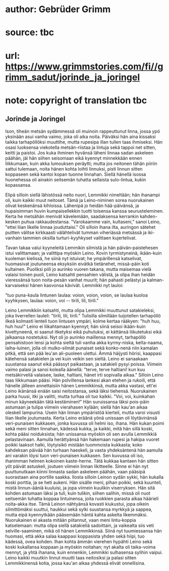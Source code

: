 # author: Gebrüder Grimm
# source: tbc
# url: https://www.grimmstories.com/fi//grimm_sadut/jorinde_ja_joringel
# note: copyright of translation tbc

## Jorinde ja Joringel 

Ison, tiheän metsän sydämmessä oli muinoin rappeuttunut linna, jossa ypö
yksinään asui vanha vaimo, joka oli aika noita. Päiväksi hän aina
kissaksi taikka tarhapöllöksi muuttihe, mutta rupesipa illan tullen taas
ihmiseksi. Hän osasi luoksensa viekotella metsän-riistaa ja lintuja sekä
tappoi net sitten, keitti ja paistoi. Jos kuka ihminen hyvänsä läheni
linnaa sadan askeleen päähän, jäi hän siihen seisomaan eikä kyennyt
minnekkään ennen liikkumaan, kuin akka lumouksen peräytti; mutta jos
neitonen tähän piiriin sattui tulemaan, noita hänen kohta loihti
linnuksi, pisti linnun sitten koppaseen sekä kantoi kopan tuonne
linnahan. Siellä hänellä isossa huonehessa oli ainakin seitsemän tuhatta
sellaista sulo-lintua, kukin kopassansa.

Elipä silloin siellä lähistössä neito nuori, Lemmikki nimeltään; hän
ihanampi oli, kuin kaikki muut neitoset. Tämä ja Leino-niminen sorea
nuorukainen olivat keskenänsä kihloissa. Lähenipä jo heidän
hää-päivänsä, ja hupaisimman huvin kumpaisellekkin tuotti toisensa
kanssa seurusteleminen. Kerta he metsähän menivät kävelemään,
saadaksensa kerrankin kahden-kesken puhua rakkaudestansa. "Varokaamme
vain, kultaseni," sanoi Leino, "ettei liian likelle linnaa
jouduttaisi." Oli silloin ihana ilta, auringon sätehet puitten välitse
kirkkaasti välähtelivät tumman viheriässä metsässä ja iki-vanhain
tammien oksilla turturi-kyyhkyset valittaen kujertelivat.

Tavan takaa valui kyyneleitä Lemmikin silmistä ja hän päivän-paistehesen
istui valittamaan; ja valittipa myöskin Leino. Kovin tyrmistyneinä,
ikään-kuin kuoleman kielissä, he siinä nyt istuivat; he ympärillensä
katselivat, huomasivat joutuneensa eksyksiin eivätkä tietänehet,
missä-päin koti kultainen. Puoliksi piili jo aurinko vuoren takana,
mutta maisemaa vielä valaisi toinen puoli, Leino katsahti pensahien
välistä, ja olipa ihan heidän vieressänsä tuon noita-pesän vanhat
muurit; hän pahasti pelästyi ja kalman-karvaiseksi hänen kasvonsa
kävivät. Lemmikki nyt lauloi:

"tuo puna-kaula lintunen
laulaa: voion, voion, voion,
se laulaa kuoloa kyyhkysen,
laulaa: voion, voi -- tirili, lili, tirili."

Leino Lemmikkiin katsahti, mutta olipa Lemmikki muuttunut satakieleksi,
joka liverrellen lauleli: "tirili, lili, tirili." Tulisilla silmillään
tuijotellen tarhapöllö ilkeä kolmasti lenteli tuon lintusen ympäri,
kolme kertaa rääkyen: "huh huu, huh huu!" Leino ei liikahtamaan
kyennyt; hän siinä seisoi ikään-kuin kivettyneenä, ei saanut itketyksi
eikä puhutuksi, ei kättänsä liikutetuksi eikä jalkaansa nostetuksi. Nyt
oli jo aurinko maillensa mennyt, tarhapöllö pensahistoon lensi ja kohta
sieltä tuli vanha akka kyrmy-niska, kelta-naama, laiha-luinen, jolla oli
mulko-silmät punaiset sekä konko-nenä niin kamalan pitkä, että sen pää
leu'an ali-puoleen ulettui. Ämmä häijysti hörisi, kaappasi kätehensä
satakielen ja vei kuin veikin sen sieltä. Leino ei sanaakaan suustansa
saanut eikä päässyt paikastaan, ja satakieli pysyi poissa. Viimein vaimo
palasi ja sanoi kolealla äänellä: "terve, terve haltiani! kun kuu
metsäkirveliä valaisee, laske, haltiani, hänet irti sopivalla aikaa."
Silloin Leino taas liikkumaan pääsi. Hän polvillensa lankesi akan etehen
ja rukoili, että hänelle jälleen annettaisiin hänen Lemmikkinsä, mutta
akka vastasi, ett'ei Leino ikänänsä enään saisi neitostansa, sekä läksi
tiehensä. Nuorukainen parka huusi, itki ja valitti, mutta turhaa oli tuo
kaikki. "Voi, voi, kuinkahan minun käyneekään tätä kestäminen!" Hän
suruissansa läksi pois-päin astumaan ja tulipa viimein vierahasen
kylään; siellä hän kau'an aikaa oleskeli lampurina. Usein hän linnan
ympäristöä kierteli, mutta varoi visusti liian likelle joutumasta. Kerta
Leino eräänä yönä unissaan oli löytävinänsä veri-punaisen kukkasen,
jonka kuvussa oli helmi iso, ihana. Hän kukan poimi sekä meni sitten
linnahan, kädessä kukka, ja kaikki, mitä hän sillä koski, kohta pääsi
noiduksista; hän unissansa myöskin oli sen avulla Lemmikkiä
pelastavinaan. Aamulla herättyänsä hän hakemaan rupesi ja hakipa vuoret
poikki laaksot halki, löytyisikö mistään tuommoista kukkasta; koko
kahdeksan päivää hän turhaan haeskeli, ja vasta yhdeksäntenä hän aamulla
ani varakin löysi tuon veri-punaisen kukkasen. Sen kuvussa oli iso,
ihanimman helmen kokoinen kaste-herne. Tätä kukkaa kantaen hän sitten
yöt päivät astuskeli, joutuen viimein linnan likitteelle. Sinne ei hän
nyt puuttunutkaan kiinni linnasta sadan askeleen päähän, vaan pääsipä
suorastaan aina portille saakka. Ilosta silloin Leinon sydän sykki, hän
kukalla koski porttia, ja se heti aukeni. Hän sisälle meni, pihan
poikki, sekä kuunteli, mistä linnun-ääniä kuuluisi, ja jopa viimein
kuulikin viserryksen. Hän sitä kohden astumaan läksi ja tuli, kuin
tulikin, siihen salihin, missä oli nuot seitsemän tuhatta koppaa
lintuinensa, joita ruokkien parasta aikaa häärieli noita-akka itse. Tämä
Leinon nähtyänsä kovasti kiukustui, jopa oikein silmittömäksi suuttui,
haukkui sekä sylki suustansa myrkkyä ja sappea, mutta eipä kyennytkään
pääsemään häntä kahta askelta likemmäksi. Nuorukainen ei akasta mitään
piitannut, vaan meni lintu-koppia katselemaan: mutta olipa siellä
satakieliä sadoittain, ja vaikealta siis veti selville-saaminen, mikä
oli hänen Lemmikkinsä. Siinä nyt tuumiessansa hän huomasi, että akka
salaa kaappasi koppasista yhden sekä hiipi, tuo kädessä, ovea kohden.
Ihan kohta ämmän vierehen hypähti Leino sekä koski kukallansa koppaan ja
myöskin noitahan; nyt akalta oli taika-voima mennyt, ja yhtä ihanana,
kuin ennenkin, Lemmikki sulhasensa sylihin vaipui. Leino kaikki muutkin
linnut muutti taas neitosiksi ja palasi sitten Lemmikkinensä kotia,
jossa kau'an aikaa yhdessä elivät onnellisina.
